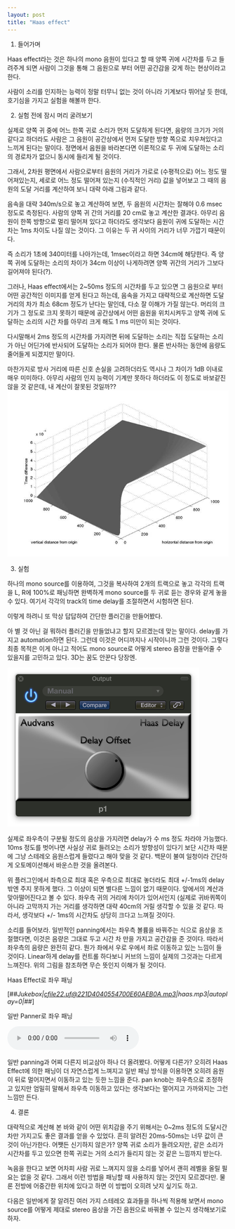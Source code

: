 ```yaml
---
layout: post
title: "Haas effect"
---
```



1. 들어가며




Haas effect라는 것은 하나의 mono 음원이 있다고 할 때 양쪽 귀에 시간차를 두고 들려주게 되면 사람이 그것을 통해 그 음원으로 부터 어떤 공간감을 갖게 하는 현상이라고 한다. 




사람이 소리를 인지하는 능력이 정말 터무니 없는 것이 아니라 기계보다 뛰어날 듯 한데, 호기심을 가지고 실험을 해볼까 한다.




2. 실험 전에 잠시 머리 굴려보기




실제로 양쪽 귀 중에 어느 한쪽 귀로 소리가 먼저 도달하게 된다면, 음량의 크기가 거의 같다고 하더라도 사람은 그 음원이 공간상에서 먼저 도달한 방향 쪽으로 치우쳐있다고 느끼게 된다는 말이다. 정면에서 음원을 바라본다면 이론적으로 두 귀에 도달하는 소리의 경로차가 없으니 동시에 들리게 될 것이다.




그래서, 2차원 평면에서 사람으로부터 음원의 거리가 가로로 (수평적으로) 어느 정도 떨어져있는지, 세로로 어느 정도 떨어져 있는지 (수직적인 거리) 값을 넣어보고 그 때의 음원의 도달 거리를 계산하여 보니 대략 아래 그림과 같다.




음속을 대략 340m/s으로 놓고 계산하여 보면, 두 음원의 시간차는 잘해야 0.6 msec 정도로 측정된다. 사람의 양쪽 귀 간의 거리를 20 cm로 놓고 계산한 결과다. 아무리 음원이 한쪽 방향으로 멀리 떨어져 있다고 하더라도 생각보다 음원이 귀에 도달하는 시간차는 1ms 차이도 나질 않는 것이다. 그 이유는 두 귀 사이의 거리가 너무 가깝기 때문이다. 




즉 소리가 1초에 340미터를 나아가는데, 1msec이라고 하면 34cm에 해당한다. 즉 양쪽 귀에 도달하는 소리의 차이가 34cm 이상이 나게하려면 양쪽 귀간의 거리가 그보다 길어져야 된다(?).




그러나, Haas effect에서는 2~50ms 정도의 시간차를 두고 있으면 그 음원으로 부터 어떤 공간적인 이미지를 얻게 된다고 하는데, 음속을 가지고 대략적으로 계산하면 도달거리의 차가 최소 68cm 정도가 난다는 말인데, 다소 잘 이해가 가질 않는다. 머리의 크기가 그 정도로 크지 못하기 때문에 공간상에서 어떤 음원을 위치시켜두고 양쪽 귀에 도달하는 소리의 시간 차를 아무리 크게 해도 1 ms 미만이 되는 것이다. 




다시말해서 2ms 정도의 시간차를 가지려면 뒤에 도달하는 소리는 직접 도달하는 소리가 아닌 어딘가에 반사되어 도달하는 소리가 되어야 한다. 물론 반사하는 동안에 음량도 줄어들게 되겠지만 말이다.




마찬가지로 방사 거리에 따른 신호 손실을 고려하더라도 역시나 그 차이가 1dB 이내로 매우 미미하다. 아무리 사람의 인지 능력이 기계만 못하다 하더라도 이 정도로 바보같진 않을 것 같은데, 내 계산이 잘못된 것일까??
![image](/assets/images/29a2a6287e3be72e2e1be667d1082fea.jpg)


3. 실험


하나의 mono source를 이용하여, 그것을 복사하여 2개의 트랙으로 놓고 각각의 트랙을 L, R에 100%로 패닝하면 완벽하게 mono source를 두 귀로 듣는 경우와 같게 놓을 수 있다. 여기서 각각의 track의 time delay를 조절하면서 시험하면 된다.


이렇게 하려니 또 막상 답답하여 간단한 플러긴을 만들어봤다.


아 별 것 아닌 걸 뭐하러 플러긴을 만들었냐고 할지 모르겠는데 맞는 말이다. delay를 가지고 automation하면 된다. 그런데 이것은 어디까지나 시작이니까 그런 것이다. 그렇다 최종 목적은 이게 아니고 적어도 mono source로 어떻게 stereo 음장을 만들어줄 수 있을지를 고민하고 있다. 3D는 꿈도 안꾼다 당장엔.


![image](/assets/images/b60c768232ebda61007a5fd90b4e4aa9.png)


실제로 좌우측이 구분될 정도의 음상을 가지려면 delay가 수 ms 정도 차라야 가능했다. 10ms 정도를 벗어나면 사실상 귀로 들려오는 소리가 방향성이 있다기 보단 시간차 때문에 그냥 스테레오 음원스럽게 들렸다고 해야 맞을 것 같다. 백문이 불여 일청이라 간단하게 오토메이션해서 바운스한 것을 올려본다.



위 플러그인에서 좌측으로 최대 혹은 우측으로 최대로 놓더라도 최대 +/-1ms의 delay 밖엔 주지 못하게 했다. 그 이상이 되면 별다른 느낌이 없기 때문이다. 앞에서의 계산과 맞아떨어진다고 볼 수 있다. 좌우측 귀의 거리에 차이가 있어서인지 (실제로 귀바퀴쪽이 아니라 고막까지 가는 거리를 생각하면 대략 40cm의 거릴 생각할 수 있을 것 같다. 따라서, 생각보다 +/- 1ms의 시간차도 상당히 크다고 느껴질 것이다. 


소리를 들어보라. 일반적인 panning에서는 좌우측 볼륨을 바꿔주는 식으로 음상을 조절했다면, 이것은 음량은 그대로 두고 시간 차 만을 가지고 공간감을 준 것이다. 따라서 좌우측의 음량은 완전히 같다. 뭔가 좌에서 우로 우에서 좌로 이동하고 있는 느낌이 들 것이다. Linear하게 delay를 컨트롤 하다보니 커브의 느낌이 실제의 그것과는 다르게 느껴진다. 위의 그림을 참조하면 무슨 뜻인지 이해가 될 것이다. 


Haas Effect로 좌우 패닝




&#91;&#35;&#35;_Jukebox|cfile22.uf@221D4040554700E60AEB0A.mp3|haas.mp3|autoplay=0|_&#35;&#35;&#93;






일반 Panner로 좌우 패닝


<audio src="/assets/images/c68b0176981b2a879d8ee2e2dc78a754.mp3" controls preload></audio>



일반 panning과 어찌 다른지 비교삼아 하나 더 올려봤다. 어떻게 다른가? 오히려 Haas Effect에 의한 패닝이 더 자연스럽게 느껴지고 일반 패닝 방식을 이용하면 오히려 음원이 뒤로 멀어지면서 이동하고 있는 듯한 느낌을 준다. pan knob는 좌우측으로 조정하고 있지만 엄밀히 말해서 좌우측 이동하고 있다는 생각보다는 멀어지고 가까와지는 그런 느낌만 든다.


4. 결론


대략적으로 계산해 본 바와 같이 어떤 위치감을 주기 위해서는 0~2ms 정도의 도달시간 차만 가지고도 좋은 결과를 얻을 수 있었다. 흔히 알려진 20ms-50ms는 너무 값이 큰 것이 아닌가한다. 어쨋든 신기하지 않은가? 양쪽 귀로 소리가 들려오지만, 같은 소리가 시간차를 두고 있으면 한쪽 귀로는 거의 소리가 들리지 않는 것 같은 느낌까지 받는다.


녹음을 한다고 보면 어차피 사람 귀로 느껴지지 않을 소리를 넣어서 괜히 레벨을 올릴 필요는 없을 것 같다. 그래서 이런 방법을 패닝할 때 사용하지 않는 것인지 모르겠다만. 물론 전방에 어중간한 위치에 있다고 하면 이 방법이 오히려 낫지 싶기도 하고.


다음은 일반에게 잘 알려진 여러 가지 스테레오 효과들을 하나씩 적용해 보면서 mono source를 어떻게 제대로 stereo 음상을 가진 음원으로 바꿔볼 수 있는지 생각해보기로 하자.




